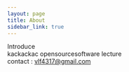 ```yaml
---
layout: page
title: About
sidebar_link: true
---
```


<p class="message">

  Introduce<br>
kackackac opensourcesoftware lecture<br>
contact : vlf4317@gmail.com

  
</p>
